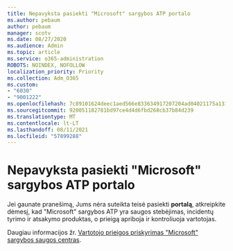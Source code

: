 ```yaml
---
title: Nepavyksta pasiekti "Microsoft" sargybos ATP portalo
ms.author: pebaum
author: pebaum
manager: scotv
ms.date: 08/27/2020
ms.audience: Admin
ms.topic: article
ms.service: o365-administration
ROBOTS: NOINDEX, NOFOLLOW
localization_priority: Priority
ms.collection: Adm_O365
ms.custom:
- "6030"
- "9001222"
ms.openlocfilehash: 7c89101624deec1aed566e833634917207204ad04021175a131a0f14f79317f6
ms.sourcegitcommit: 920051182781bd97ce4d4d6fbd268cb37b84d239
ms.translationtype: MT
ms.contentlocale: lt-LT
ms.lasthandoff: 08/11/2021
ms.locfileid: "57899288"
---
```

# <a name="unable-to-access-the-microsoft-defender-atp-portal"></a>Nepavyksta pasiekti "Microsoft" sargybos ATP portalo

Jei gaunate pranešimą, Jums nėra suteikta teisė pasiekti **portalą**, atkreipkite dėmesį, kad "Microsoft" sargybos ATP yra saugos stebėjimas, incidentų tyrimo ir atsakymo produktas, o prieigą apriboja ir kontroliuoja vartotojas. 

Daugiau informacijos žr. [Vartotojo prieigos priskyrimas "Microsoft" sargybos saugos centras](https://docs.microsoft.com/windows/threat-protection/windows-defender-atp/assign-portal-access-windows-defender-advanced-threat-protection).